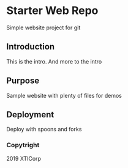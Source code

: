 # Starter Web Repo

Simple website project for git

## Introduction

This is the intro. And more to the intro

## Purpose

Sample website with plenty of files for demos

## Deployment

Deploy with spoons and forks

### Copytright

2019 XTICorp
